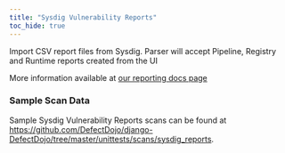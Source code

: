 ```yaml
---
title: "Sysdig Vulnerability Reports"
toc_hide: true
---
```

Import CSV report files from Sysdig.
Parser will accept Pipeline, Registry and Runtime reports created from the UI

More information available at [our reporting docs page](https://docs.sysdig.com/en/docs/sysdig-secure/vulnerabilities/reporting)
### Sample Scan Data
Sample Sysdig Vulnerability Reports scans can be found at https://github.com/DefectDojo/django-DefectDojo/tree/master/unittests/scans/sysdig_reports.